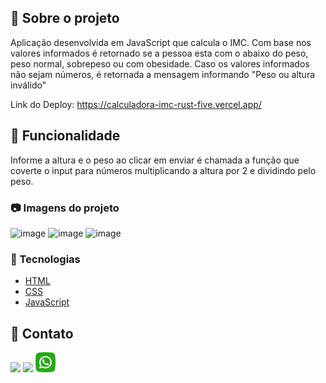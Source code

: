 ## :star2: Sobre o projeto

Aplicação desenvolvida em JavaScript que calcula o IMC. Com base nos valores informados é retornado se a pessoa esta com o abaixo do peso, peso normal,
sobrepeso ou com obesidade. Caso os valores informados não sejam números, é retornada a mensagem informando "Peso ou altura inválido"

Link do Deploy: https://calculadora-imc-rust-five.vercel.app/

## :eyes: Funcionalidade

Informe a altura e o peso ao clicar em enviar é chamada a função que coverte o input para números multiplicando a altura por 2 e dividindo pelo peso.

### :camera: Imagens do projeto

![image](https://user-images.githubusercontent.com/101264784/188645193-2e164e3a-6e15-4725-b811-906640b30d50.png)
![image](https://user-images.githubusercontent.com/101264784/188645314-2253f1b7-4676-4c0a-a715-ba1111237442.png)
![image](https://user-images.githubusercontent.com/101264784/188645451-8d452eb8-91df-4909-8ccc-680b56b0bc47.png)

### :space_invader: Tecnologias

<ul>
    <li><a href="https://developer.mozilla.org/pt-BR/docs/Web/HTML">HTML</a></li>
    <li><a href="https://developer.mozilla.org/pt-BR/docs/Web/CSS">CSS</a></li>
    <li><a href="https://developer.mozilla.org/pt-BR/docs/Web/JavaScript">JavaScript</a></li>
</ul>   

## :handshake: Contato

<a href="https://www.linkedin.com/in/rodrigo-dev/" target="_blank">
<img src="https://img.shields.io/badge/LinkedIn-0077B5?style=for-the-badge&logo=linkedin&logoColor=white"></a>      
<a href = "mailto:digo.s.oliv@gmail.com@gmail.com"><img src="https://img.shields.io/badge/-Gmail-%23333?style=for-the-badge&logo=gmail&logoColor=white" target="_blank"></a>
<a href = "https://wa.me/5511940013434"><img src="https://github.com/Rdoliv-19/Rdoliv-19/blob/main/whatsapp.png"></a>
</a>
